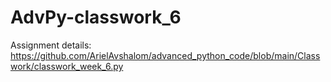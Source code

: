 # AdvPy-classwork_6
Assignment details: https://github.com/ArielAvshalom/advanced_python_code/blob/main/Classwork/classwork_week_6.py
